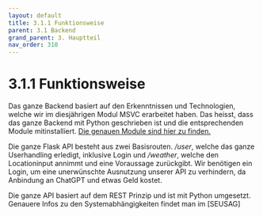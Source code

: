 ```yaml
---
layout: default
title: 3.1.1 Funktionsweise
parent: 3.1 Backend
grand_parent: 3. Hauptteil
nav_order: 310
---
```


# 3.1.1 Funktionsweise

Das ganze Backend basiert auf den Erkenntnissen und Technologien, welche wir im diesjährigen Modul MSVC erarbeitet haben.
Das heisst, dass das ganze Backend mit Python geschrieben ist und die entsprechenden Module mitinstalliert. [Die genauen Module sind hier zu finden.](https://github.com/Euthal02/SemArb3_WeatherAPI/blob/main/backend/requirements.txt)

Die ganze Flask API besteht aus zwei Basisrouten. */user*, welche das ganze Userhandling erledigt, inklusive Login und */weather*, welche den Locationinput annimmt und eine Voraussage zurückgibt. Wir benötigen ein Login, um eine unerwünschte Ausnutzung unserer API zu verhindern, da Anbindung an ChatGPT und etwas Geld kostet.

Die ganze API basiert auf dem REST Prinzip und ist mit Python umgesetzt. Genauere Infos zu den Systemabhängigkeiten findet man im [SEUSAG] 
